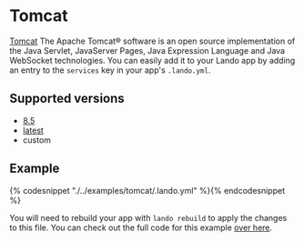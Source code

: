 Tomcat
====

[Tomcat](https://tomcat.apache.org/) The Apache Tomcat® software is an open source implementation of the Java Servlet, JavaServer Pages, Java Expression Language and Java WebSocket technologies. You can easily add it to your Lando app by adding an entry to the `services` key in your app's `.lando.yml`.

Supported versions
------------------

*   [8.5](https://hub.docker.com/_/tomcat/)
*   [latest](https://hub.docker.com/_/tomcat/)
*   custom

Example
-------

{% codesnippet "./../examples/tomcat/.lando.yml" %}{% endcodesnippet %}

You will need to rebuild your app with `lando rebuild` to apply the changes to this file. You can check out the full code for this example [over here](https://github.com/lando/lando/tree/master/examples/tomcat).
